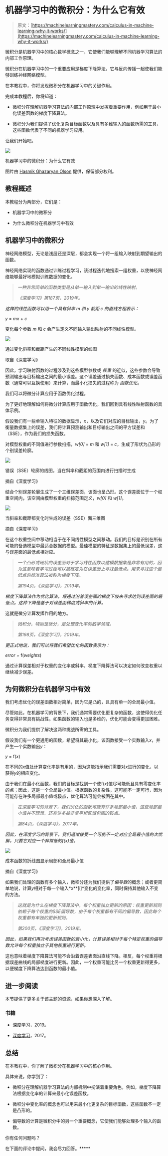 # 机器学习中的微积分：为什么它有效

> 原文：[https://machinelearningmastery.com/calculus-in-machine-learning-why-it-works/](https://machinelearningmastery.com/calculus-in-machine-learning-why-it-works/)

微积分是机器学习中的核心数学概念之一，它使我们能够理解不同机器学习算法的内部工作原理。

微积分在机器学习中的一个重要应用是梯度下降算法，它与反向传播一起使我们能够训练神经网络模型。

在本教程中，你将发现微积分在机器学习中的关键作用。

完成本教程后，你将知道：

+   微积分在理解机器学习算法的内部工作原理中发挥着重要作用，例如用于最小化误差函数的梯度下降算法。

+   微积分为我们提供了优化复杂目标函数以及具有多维输入的函数所需的工具，这些函数代表了不同的机器学习应用。

让我们开始吧。

[![](../Images/2343173724de7d980235b08b0537a98d.png)](https://machinelearningmastery.com/wp-content/uploads/2021/06/calculus_in_machine_learning_cover-scaled.jpg)

机器学习中的微积分：为什么它有效

图片由 [Hasmik Ghazaryan Olson](https://unsplash.com/photos/N9OQ2ZHNwCs) 提供，保留部分权利。

## **教程概述**

本教程分为两部分，它们是：

+   机器学习中的微积分

+   为什么微积分在机器学习中有效

## **机器学习中的微积分**

神经网络模型，无论是浅层还是深层，都会实现一个将一组输入映射到期望输出的函数。

神经网络实现的函数通过训练过程学习，该过程迭代地搜索一组权重，以使神经网络能够最好地模拟训练数据的变化。

> *一种非常简单的函数类型是从单一输入到单一输出的线性映射。*
> 
> *《深度学习》第187页，2019年。*

*这样的线性函数可以用一个具有斜率 *m* 和 y 截距 *c* 的直线方程表示：*

*y* = *mx* + *c*

变化每个参数 *m* 和 *c* 会产生定义不同输入输出映射的不同线性模型。

[![](../Images/06f2f48544438dc59d5aeb0f3b1b0664.png)](https://machinelearningmastery.com/wp-content/uploads/2021/06/calculus_in_machine_learning_1.png)

通过变化斜率和截距产生的不同线性模型的线图

取自《深度学习》

因此，学习映射函数的过程涉及到这些模型参数或 *权重* 的近似，这些参数会导致预测输出与目标输出之间的最小误差。这个误差通过损失函数、成本函数或误差函数（通常可以互换使用）来计算，而最小化损失的过程称为 *函数优化*。

我们可以将微分计算应用于函数优化过程。

为了更好地理解如何将微分计算应用于函数优化，我们回到具有线性映射函数的具体示例。

假设我们有一些单输入特征的数据显示，*x*，以及它们对应的目标输出，*y*。为了衡量数据集上的误差，我们将计算预测输出和目标输出之间的平方误差和（SSE），作为我们的损失函数。

对模型权重的不同值进行参数扫描，*w[0]* = *m* 和 *w[1]* = *c*，生成了形状为凸形的个别误差轮廓。

[![](../Images/6dc7ec225202bd839f403a3092a7b026.png)](https://machinelearningmastery.com/wp-content/uploads/2021/06/calculus_in_machine_learning_2.png)

错误（SSE）轮廓的线图，当在斜率和截距的范围内进行扫描时生成

摘自《深度学习》

结合个别误差轮廓生成了一个三维误差面，该面也呈凸形。这个误差面位于一个权重空间内，该空间由模型权重的扫掠范围定义，*w[0]* 和 *w[1]*。

[![](../Images/7ff228ddf4932af3e3b783f0fb109a9c.png)](https://machinelearningmastery.com/wp-content/uploads/2021/06/calculus_in_machine_learning_3.png)

当斜率和截距都变化时生成的误差（SSE）面三维图

摘自《深度学习》

在这个权重空间中移动相当于在不同线性模型之间移动。我们的目标是识别在所有可能的备选模型中最适合数据的模型。最佳模型的特征是数据集上的最低误差，这与误差面的最低点相对应。

> *一个凸形或碗状的误差面对于学习线性函数以建模数据集是非常有用的，因为这意味着学习过程可以被框定为在误差面上寻找最低点。用来寻找这个最低点的标准算法被称为梯度下降。*
> 
> *第194页，《深度学习》，2019年。*

*梯度下降算法作为优化算法，将通过沿着误差面的梯度下坡来寻求达到误差面的最低点。这种下降是基于对误差面梯度或斜率的计算。*

这就是微分计算发挥作用的地方。

> *微积分，特别是微分，是处理变化率的数学领域。*
> 
> *第198页，《深度学习》，2019年。*

*更正式地说，我们可以将我们希望优化的函数表示为：*

*error =* f(*weights*)

通过计算误差相对于权重的变化率或斜率，梯度下降算法可以决定如何改变权重以继续减少误差。

## **为何微积分在机器学习中有效**

我们考虑优化的误差函数相对简单，因为它是凸的，且具有单一的全局最小值。

尽管如此，在机器学习的背景下，我们通常需要优化更复杂的函数，这使得优化任务变得非常具有挑战性。如果函数的输入也是多维的，优化可能会变得更加困难。

微积分为我们提供了解决这两种挑战所需的工具。

假设我们有一个更通用的函数，希望将其最小化，该函数接受一个实数输入*x*，并产生一个实数输出*y*：

*y* = f(*x*)

在不同的*x*值处计算变化率是有用的，因为这能指示我们需要对*x*进行的变化，以获得*y*的相应变化。

由于我们在最小化函数，我们的目标是找到一个使f(*x*)值尽可能低且具有零变化率的点；因此，这是一个全局最小值。根据函数的复杂性，这可能不一定可行，因为可能存在许多局部最小值或鞍点，优化算法可能会被困在其中。

> *在深度学习的背景下，我们优化的函数可能有许多局部最小值，这些局部最小值并不理想，还有许多被非常平坦区域包围的鞍点。*
> 
> *第84页，《深度学习》，2017年。*

*因此，在深度学习的背景下，我们通常接受一个可能不一定对应全局最小值的次优解，只要它对应一个非常低的f(*x*)值。*

[![](../Images/9733b001cd18cf11fc3094249e73a168.png)](https://machinelearningmastery.com/wp-content/uploads/2021/06/calculus_in_machine_learning_4.png)

成本函数的折线图显示局部和全局最小值

摘自《深度学习》

如果我们处理的函数有多个输入，微积分还为我们提供了*偏导数*的概念；或者更简单地说，计算*y*相对于每一个输入*x**[i]*变化的变化率，同时保持其他输入不变的方法。

> *这就是为什么在梯度下降算法中，每个权重独立更新的原因：权重更新规则依赖于每个权重的SSE偏导数，由于每个权重都有不同的偏导数，因此每个权重都有单独的更新规则。*
> 
> *第200页，《深度学习》，2019年。*

*因此，如果我们再次考虑误差函数的最小化，计算误差相对于每个特定权重的偏导数允许每个权重独立于其他权重进行更新。*

这也意味着梯度下降算法可能不会沿着误差表面沿直线下降。相反，每个权重将根据误差曲线的局部梯度进行更新。因此，一个权重可能比另一个权重更新得更多，以便梯度下降算法达到函数的最小值。

## **进一步阅读**

本节提供了更多关于该主题的资源，如果你想深入了解。

### **书籍**

+   [深度学习](https://www.amazon.com/Deep-Learning-Press-Essential-Knowledge/dp/0262537559/ref=sr_1_4?dchild=1&keywords=deep+learning&qid=1622968138&sr=8-4)，2019。

+   [深度学习](https://www.amazon.com/Deep-Learning-Adaptive-Computation-Machine/dp/0262035618/ref=sr_1_1?dchild=1&keywords=deep+learning&qid=1622968138&sr=8-1)，2017。

## **总结**

在本教程中，你了解了微积分在机器学习中的核心作用。

具体来说，你学到了：

+   微积分在理解机器学习算法的内部机制中扮演着重要角色，例如，梯度下降算法根据变化率的计算来最小化误差函数。

+   微积分中变化率的概念也可以用来最小化更复杂的目标函数，这些函数不一定是凸形的。

+   偏导数的计算是微积分中的另一个重要概念，它使我们能够处理多个输入的函数。

你有任何问题吗？

在下面的评论中提问，我会尽力回答。*****

